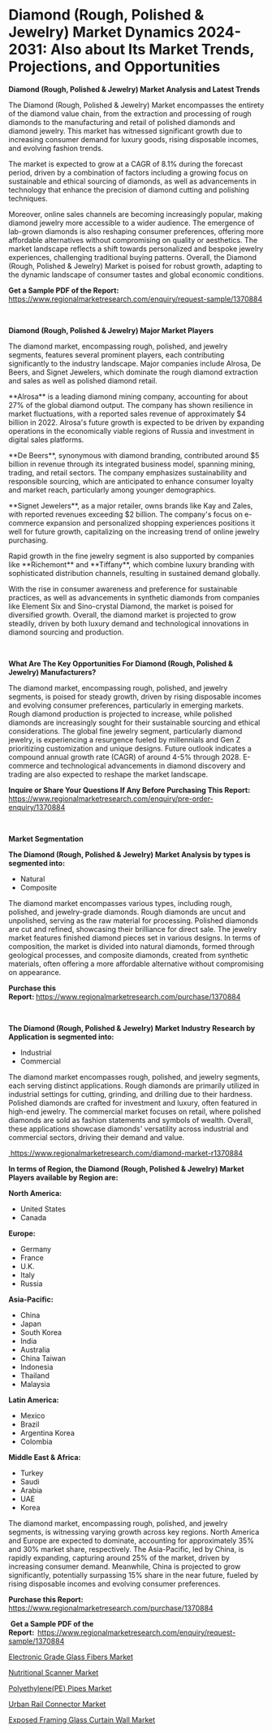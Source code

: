 <p><h1>Diamond (Rough, Polished & Jewelry) Market Dynamics 2024-2031: Also about Its Market Trends, Projections, and Opportunities</h1></p><p><strong>Diamond (Rough, Polished & Jewelry) Market Analysis and Latest Trends</strong></p>
<p><p>The Diamond (Rough, Polished & Jewelry) Market encompasses the entirety of the diamond value chain, from the extraction and processing of rough diamonds to the manufacturing and retail of polished diamonds and diamond jewelry. This market has witnessed significant growth due to increasing consumer demand for luxury goods, rising disposable incomes, and evolving fashion trends. </p><p>The market is expected to grow at a CAGR of 8.1% during the forecast period, driven by a combination of factors including a growing focus on sustainable and ethical sourcing of diamonds, as well as advancements in technology that enhance the precision of diamond cutting and polishing techniques. </p><p>Moreover, online sales channels are becoming increasingly popular, making diamond jewelry more accessible to a wider audience. The emergence of lab-grown diamonds is also reshaping consumer preferences, offering more affordable alternatives without compromising on quality or aesthetics. The market landscape reflects a shift towards personalized and bespoke jewelry experiences, challenging traditional buying patterns. Overall, the Diamond (Rough, Polished & Jewelry) Market is poised for robust growth, adapting to the dynamic landscape of consumer tastes and global economic conditions.</p></p>
<p><strong>Get a Sample PDF of the Report:&nbsp;</strong> <a href="https://www.regionalmarketresearch.com/enquiry/request-sample/1370884">https://www.regionalmarketresearch.com/enquiry/request-sample/1370884</a></p>
<p>&nbsp;</p>
<p><strong>Diamond (Rough, Polished & Jewelry) Major Market Players</strong></p>
<p><p>The diamond market, encompassing rough, polished, and jewelry segments, features several prominent players, each contributing significantly to the industry landscape. Major companies include Alrosa, De Beers, and Signet Jewelers, which dominate the rough diamond extraction and sales as well as polished diamond retail.</p><p>**Alrosa** is a leading diamond mining company, accounting for about 27% of the global diamond output. The company has shown resilience in market fluctuations, with a reported sales revenue of approximately $4 billion in 2022. Alrosa's future growth is expected to be driven by expanding operations in the economically viable regions of Russia and investment in digital sales platforms.</p><p>**De Beers**, synonymous with diamond branding, contributed around $5 billion in revenue through its integrated business model, spanning mining, trading, and retail sectors. The company emphasizes sustainability and responsible sourcing, which are anticipated to enhance consumer loyalty and market reach, particularly among younger demographics.</p><p>**Signet Jewelers**, as a major retailer, owns brands like Kay and Zales, with reported revenues exceeding $2 billion. The company's focus on e-commerce expansion and personalized shopping experiences positions it well for future growth, capitalizing on the increasing trend of online jewelry purchasing.</p><p>Rapid growth in the fine jewelry segment is also supported by companies like **Richemont** and **Tiffany**, which combine luxury branding with sophisticated distribution channels, resulting in sustained demand globally.</p><p>With the rise in consumer awareness and preference for sustainable practices, as well as advancements in synthetic diamonds from companies like Element Six and Sino-crystal Diamond, the market is poised for diversified growth. Overall, the diamond market is projected to grow steadily, driven by both luxury demand and technological innovations in diamond sourcing and production.</p></p>
<p>&nbsp;</p>
<p><strong>What Are The Key Opportunities For Diamond (Rough, Polished & Jewelry) Manufacturers?</strong></p>
<p><p>The diamond market, encompassing rough, polished, and jewelry segments, is poised for steady growth, driven by rising disposable incomes and evolving consumer preferences, particularly in emerging markets. Rough diamond production is projected to increase, while polished diamonds are increasingly sought for their sustainable sourcing and ethical considerations. The global fine jewelry segment, particularly diamond jewelry, is experiencing a resurgence fueled by millennials and Gen Z prioritizing customization and unique designs. Future outlook indicates a compound annual growth rate (CAGR) of around 4-5% through 2028. E-commerce and technological advancements in diamond discovery and trading are also expected to reshape the market landscape.</p></p>
<p><strong>Inquire or Share Your Questions If Any Before Purchasing This Report:</strong> <a href="https://www.regionalmarketresearch.com/enquiry/pre-order-enquiry/1370884">https://www.regionalmarketresearch.com/enquiry/pre-order-enquiry/1370884</a></p>
<p>&nbsp;</p>
<p><strong>Market Segmentation</strong></p>
<p><strong>The Diamond (Rough, Polished & Jewelry) Market Analysis by types is segmented into:</strong></p>
<p><ul><li>Natural</li><li>Composite</li></ul></p>
<p><p>The diamond market encompasses various types, including rough, polished, and jewelry-grade diamonds. Rough diamonds are uncut and unpolished, serving as the raw material for processing. Polished diamonds are cut and refined, showcasing their brilliance for direct sale. The jewelry market features finished diamond pieces set in various designs. In terms of composition, the market is divided into natural diamonds, formed through geological processes, and composite diamonds, created from synthetic materials, often offering a more affordable alternative without compromising on appearance.</p></p>
<p><strong>Purchase this Report:&nbsp;</strong><a href="https://www.regionalmarketresearch.com/purchase/1370884">https://www.regionalmarketresearch.com/purchase/1370884</a></p>
<p>&nbsp;</p>
<p><strong>The Diamond (Rough, Polished & Jewelry) Market Industry Research by Application is segmented into:</strong></p>
<p><ul><li>Industrial</li><li>Commercial</li></ul></p>
<p><p>The diamond market encompasses rough, polished, and jewelry segments, each serving distinct applications. Rough diamonds are primarily utilized in industrial settings for cutting, grinding, and drilling due to their hardness. Polished diamonds are crafted for investment and luxury, often featured in high-end jewelry. The commercial market focuses on retail, where polished diamonds are sold as fashion statements and symbols of wealth. Overall, these applications showcase diamonds' versatility across industrial and commercial sectors, driving their demand and value.</p></p>
<p><a href="https://www.regionalmarketresearch.com/diamond-market-r1370884">&nbsp;https://www.regionalmarketresearch.com/diamond-market-r1370884</a></p>
<p><strong>In terms of Region, the Diamond (Rough, Polished & Jewelry) Market Players available by Region are:</strong></p>
<p>
    <p> <strong> North America: </strong>
        <ul>
            <li>United States</li>
            <li>Canada</li>
        </ul>
        </p> 
    <p> <strong> Europe: </strong>
        <ul>
            <li>Germany</li>
            <li>France</li>
            <li>U.K.</li>
            <li>Italy</li>
            <li>Russia</li>
        </ul>
        </p> 
    <p> <strong> Asia-Pacific: </strong>
        <ul>
            <li>China</li>
            <li>Japan</li>
            <li>South Korea</li>
            <li>India</li>
            <li>Australia</li>
            <li>China Taiwan</li>
            <li>Indonesia</li>
            <li>Thailand</li>
            <li>Malaysia</li>
        </ul>
        </p> 
    <p> <strong> Latin America: </strong>
        <ul>
            <li>Mexico</li>
            <li>Brazil</li>
            <li>Argentina Korea</li>
            <li>Colombia</li>
        </ul>
        </p> 
    <p> <strong> Middle East & Africa: </strong>
        <ul>
            <li>Turkey</li>
            <li>Saudi</li>
            <li>Arabia</li>
            <li>UAE</li>
            <li>Korea</li>
        </ul>
    </p>
    </p>
<p><p>The diamond market, encompassing rough, polished, and jewelry segments, is witnessing varying growth across key regions. North America and Europe are expected to dominate, accounting for approximately 35% and 30% market share, respectively. The Asia-Pacific, led by China, is rapidly expanding, capturing around 25% of the market, driven by increasing consumer demand. Meanwhile, China is projected to grow significantly, potentially surpassing 15% share in the near future, fueled by rising disposable incomes and evolving consumer preferences.</p></p>
<p><strong>Purchase this Report: </strong><a href="https://www.regionalmarketresearch.com/purchase/1370884">https://www.regionalmarketresearch.com/purchase/1370884</a></p>
<p>&nbsp;<strong>Get a Sample PDF of the Report:&nbsp;&nbsp;</strong><a href="https://www.regionalmarketresearch.com/enquiry/request-sample/1370884">https://www.regionalmarketresearch.com/enquiry/request-sample/1370884</a></p>
<p><strong></strong></p>
<p><p><a href="https://medium.com/@gikababa4/evaluating-global-electronic-grade-glass-fibers-market-trends-and-growth-opportunities-by-region-f5bcd70dfeda">Electronic Grade Glass Fibers Market</a></p><p><a href="https://www.linkedin.com/pulse/how-regional-global-trends-shaping-nutritional-scanner-market-hllde">Nutritional Scanner Market</a></p><p><a href="https://issuu.com/reportprime-2/docs/polyethylenepe-pipes-market-size-20_8a6aec3691fbf9">Polyethylene(PE) Pipes Market</a></p><p><a href="https://github.com/julyju69/Market-Research-Report-List-5/blob/main/urban-rail-connector-market.md">Urban Rail Connector Market</a></p><p><a href="https://medium.com/@gikababa4/driving-market-forces-in-the-exposed-framing-glass-curtain-wall-market-market-trends-and-future-85fd5160ae06?postPublishedType=repub">Exposed Framing Glass Curtain Wall Market</a></p></p>